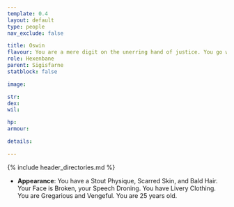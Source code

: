 ```yaml
---
template: 0.4
layout: default
type: people
nav_exclude: false

title: Oswin
flavour: You are a mere digit on the unerring hand of justice. You go where others fear to tread, unyielding and unbroken.
role: Hexenbane
parent: Sigisfarne
statblock: false

image: 

str: 
dex: 
wil: 

hp: 
armour: 

details:

---
```


{% include header_directories.md %}

- **Appearance**: You have a Stout Physique, Scarred Skin, and Bald Hair. Your Face is Broken, your Speech Droning. You have Livery Clothing. You are Gregarious and Vengeful. You are 25 years old.
